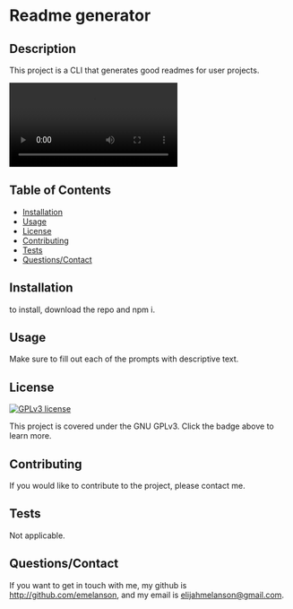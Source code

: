 # Readme generator

## Description

This project is a CLI that generates good readmes for user projects.

![walkthrough](./develop/assets/Walkthrough.webm)

## Table of Contents

* [Installation](#installation)
* [Usage](#usage)
* [License](#license)
* [Contributing](#contributing)
* [Tests](#tests)
* [Questions/Contact](#questions/contact)



## Installation

to install, download the repo and npm i.


## Usage 

Make sure to fill out each of the prompts with descriptive text.  


## License

[![GPLv3 license](https://img.shields.io/badge/License-GPLv3-blue.svg)](http://perso.crans.org/besson/LICENSE.html)

This project is covered under the GNU GPLv3.  Click the badge above to learn more.


## Contributing

If you would like to contribute to the project, please contact me.

## Tests

Not applicable.

## Questions/Contact

If you want to get in touch with me, my github is http://github.com/emelanson, and my email is elijahmelanson@gmail.com.


  